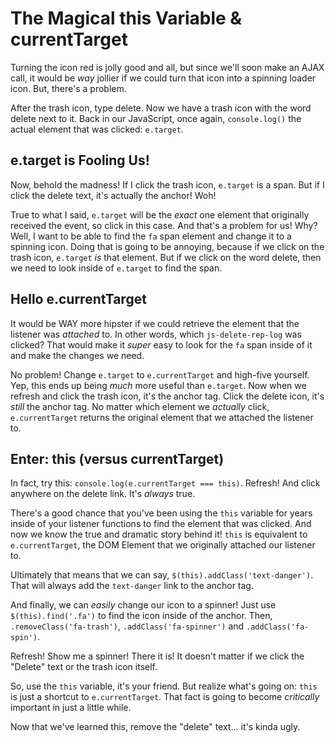 # The Magical this Variable & currentTarget

Turning the icon red is jolly good and all, but since we'll soon make an AJAX call,
it would be *way* jollier if we could turn that icon into a spinning loader icon.
But, there's a problem.

After the trash icon, type delete. Now we have a trash icon with the word delete
next to it. Back in our JavaScript, once again, `console.log()` the actual element
that was clicked: `e.target`.

## e.target is Fooling Us!

Now, behold the madness! If I click the trash icon, `e.target` is a span. But if
I click the delete text, it's actually the anchor! Woh!

True to what I said, `e.target` will be the *exact* one element that originally received
the event, so click in this case. And that's a problem for us! Why? Well, I want
to be able to find the `fa` span element and change it to a spinning icon. Doing
that is going to be annoying, because if we click on the trash icon, `e.target`
*is* that element. But if we click on the word delete, then we need to look inside
of `e.target` to find the span.

## Hello e.currentTarget

It would be WAY more hipster if we could retrieve the element that the listener was
*attached* to. In other words, which `js-delete-rep-log` was clicked? That would
make it *super* easy to look for the `fa` span inside of it and make the changes
we need.

No problem! Change `e.target` to `e.currentTarget` and high-five yourself. Yep,
this ends up being *much* more useful than `e.target`. Now when we refresh and click
the trash icon, it's the anchor tag. Click the delete icon, it's *still* the anchor
tag. No matter which element we *actually* click, `e.currentTarget` returns the original
element that we attached the listener to.

## Enter: this (versus currentTarget)

In fact, try this: `console.log(e.currentTarget === this)`. Refresh! And click anywhere
on the delete link. It's *always* true.

There's a good chance that you've been using the `this` variable for years inside
of your listener functions to find the element that was clicked. And now we know the
true and dramatic story behind it! `this` is equivalent to `e.currentTarget`, the
DOM Element that we originally attached our listener to.

Ultimately that means that we can say, `$(this).addClass('text-danger')`. That will
always add the `text-danger` link to the anchor tag.

And finally, we can *easily* change our icon to a spinner! Just use `$(this).find('.fa')`
to find the icon inside of the anchor. Then, `.removeClass('fa-trash')`,
`.addClass('fa-spinner')` and `.addClass('fa-spin')`.

Refresh! Show me a spinner! There it is! It doesn't matter if we click the "Delete"
text or the trash icon itself.

So, use the `this` variable, it's your friend. But realize what's going on: `this`
is just a shortcut to `e.currentTarget`. That fact is going to become *critically*
important in just a little while.

Now that we've learned this, remove the "delete" text... it's kinda ugly.
